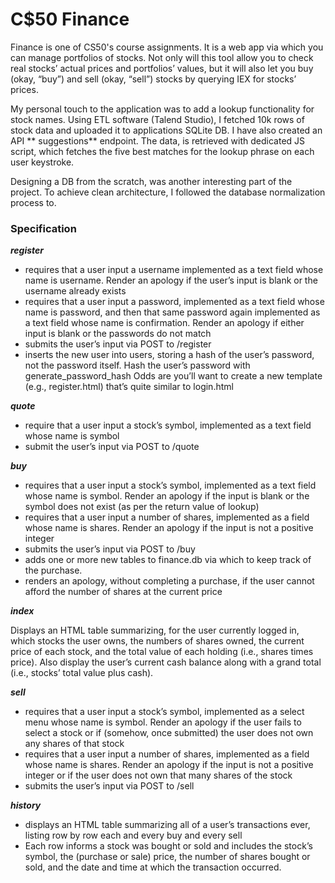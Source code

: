 # C$50 Finance

Finance is one of CS50's course assignments. It is a web app via which you can manage portfolios of stocks. Not only
will this tool allow you to check real stocks’ actual prices and portfolios’ values, but it will also let you buy (okay,
“buy”) and sell (okay, “sell”) stocks by querying IEX for stocks’ prices.

My personal touch to the application was to add a lookup functionality for stock names. Using ETL software (Talend
Studio), I fetched 10k rows of stock data and uploaded it to applications SQLite DB. I have also created an API **
suggestions** endpoint. The data, is retrieved with dedicated JS script, which fetches the five best matches for the
lookup phrase on each user keystroke.

Designing a DB from the scratch, was another interesting part of the project. To achieve clean architecture, I followed
the database normalization process to.

### Specification

<p><b><i>register</i></b></p>
    <ul>
      <li>
        requires that a user input a username implemented as a text field whose name is username. Render an apology if
        the user’s input is blank or the username already exists
      </li>
      <li>
        requires that a user input a password, implemented as a text field whose name is password, and then that same
        password again implemented as a text field whose name is confirmation. Render an apology if either input is
        blank or the passwords do not match
      </li>
      <li>
        submits the user’s input via POST to /register
      </li>
      <li>
        inserts the new user into users, storing a hash of the user’s password, not the password itself. Hash the user’s
        password with generate_password_hash Odds are you’ll want to create a new template (e.g., register.html) that’s
        quite similar to login.html
      </li>
    </ul>
    <p><b><i>quote</i></b></p>
    <ul>
      <li>
        require that a user input a stock’s symbol, implemented as a text field whose name is symbol
      </li>
      <li>
        submit the user’s input via POST to /quote
      </li>
    </ul>
    <p><b><i>buy</i></b></p>
    <ul>
      <li>
        requires that a user input a stock’s symbol, implemented as a text field whose name is symbol. Render an apology
        if the input is blank or the symbol does not exist (as per the return value of lookup)
      </li>
      <li>
        requires that a user input a number of shares, implemented as a field whose name is shares. Render an apology if
        the input is not a positive integer
      </li>
      <li>
        submits the user’s input via POST to /buy
      </li>
      <li>
        adds one or more new tables to finance.db via which to keep track of the purchase.
      </li>
      <li>
        renders an apology, without completing a purchase, if the user cannot afford the number of shares at the
        current price
      </li>
    </ul>
    <p><b><i>index</i></b></p>
    <p>
      Displays an HTML table summarizing, for the user currently logged in, which stocks the user owns, the numbers of
      shares owned, the current price of each stock, and the total value of each holding (i.e., shares times price).
      Also display the user’s current cash balance along with a grand total (i.e., stocks’ total value plus cash).
    </p>
    <p><b><i>sell</i></b></p>
    <ul>
      <li>requires that a user input a stock’s symbol, implemented as a select menu whose name is symbol. Render an
        apology if the user fails to select a stock or if (somehow, once submitted) the user does not own any shares of
        that stock
      </li>
      <li>requires that a user input a number of shares, implemented as a field whose name is shares. Render an apology
        if the input is not a positive integer or if the user does not own that many shares of the stock
      </li>
      <li>submits the user’s input via POST to /sell</li>
    </ul>
    <p><b><i>history</i></b></p>
    <ul>
      <li>
        displays an HTML table summarizing all of a user’s transactions ever, listing row by row each and every buy and
        every sell
      </li>
      <li>
        Each row informs a stock was bought or sold and includes the stock’s symbol, the (purchase or sale) price, the
        number of shares bought or sold, and the date and time at which the transaction occurred.
      </li>
</ul>